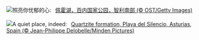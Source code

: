 ![](https://www.bing.com/th?id=OHR.LagoPehoe_ZH-CN3367356273_UHD.jpg&w=1000)照亮你忧郁的心:&nbsp;&ensp;[佩霍湖，百内国家公园，智利南部 (© OST/Getty Images)](https://www.bing.com/th?id=OHR.LagoPehoe_ZH-CN3367356273_UHD.jpg)
<br><br/>
![](https://www.bing.com/th?id=OHR.SilencioSpain_EN-US6874925537_UHD.jpg&w=1000)A quiet place, indeed:&nbsp;&ensp;[Quartzite formation, Playa del Silencio, Asturias, Spain (© Jean-Philippe Delobelle/Minden Pictures)](https://www.bing.com/th?id=OHR.SilencioSpain_EN-US6874925537_UHD.jpg)
<br><br/>
